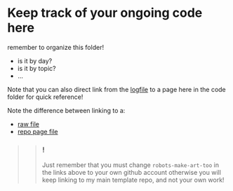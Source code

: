 # Keep track of your ongoing code here

remember to organize this folder!
  - is it by day?
  - is it by topic? 
  - ...

Note that you can also direct link from the [logfile](https://raw.githubusercontent.com/robots-make-art-too/100Days/main/Logs/README.md) to a page here in the code folder for quick reference!

Note the difference between linking to a:
  - [raw file](https://raw.githubusercontent.com/robots-make-art-too/100Days/main/Logs/README.md)
  - [repo page file](https://github.com/robots-make-art-too/100Days/blob/main/Logs/README.md)

>> ### ! 
>> Just remember that you must change `robots-make-art-too` in the 
>> links above to your own github account otherwise you will keep 
>> linking to my main template repo, and not your own work!
